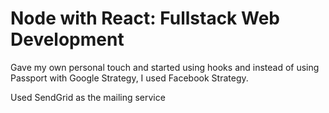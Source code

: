 # Node with React: Fullstack Web Development

Gave my own personal touch and started using hooks and instead of using Passport with Google Strategy, I used Facebook Strategy.

Used SendGrid as the mailing service